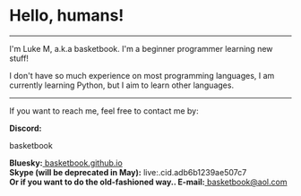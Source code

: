 <h1>Hello, humans!</h1>
<hr>
<p>I'm Luke M, a.k.a basketbook. I'm a beginner programmer learning new stuff!</p>
<p>I don't have so much experience on most programming languages, I am currently learning Python, but I aim to learn other languages.</p>
<hr>
<p>If you want to reach me, feel free to contact me by:</p>
<b>Discord:</b><p>basketbook</p>
<b>Bluesky:</b><a href="https://bsky.app/profile/basketbook.github.io"> basketbook.github.io</a><br>
<b>Skype (will be deprecated in May):</b> live:.cid.adb6b1239ae507c7<br>
<b>Or if you want to do the old-fashioned way.. E-mail:</b><a href="mailto:basketbook@aol.com"> basketbook@aol.com</a>
